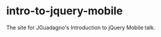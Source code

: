 intro-to-jquery-mobile
======================

The site for JGuadagno's Introduction to jQuery Mobile talk.
